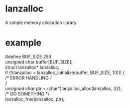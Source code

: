 # lanzalloc
A simple memory allocation library

# example
#define BUF_SIZE 256  
unsigned char buffer[BUF_SIZE];  
struct lanzalloc* lanzalloc;  
if (!(lanzalloc = lanzalloc_initialize(buffer, BUF_SIZE, 10))) {  
    /* ERROR HANDLING */  
}  
unsigned char* ptr = (char*)lanzalloc_alloc(lanzalloc, 32);  
/* DO SOMETHING */  
lanzalloc_free(lanzalloc, ptr);  
